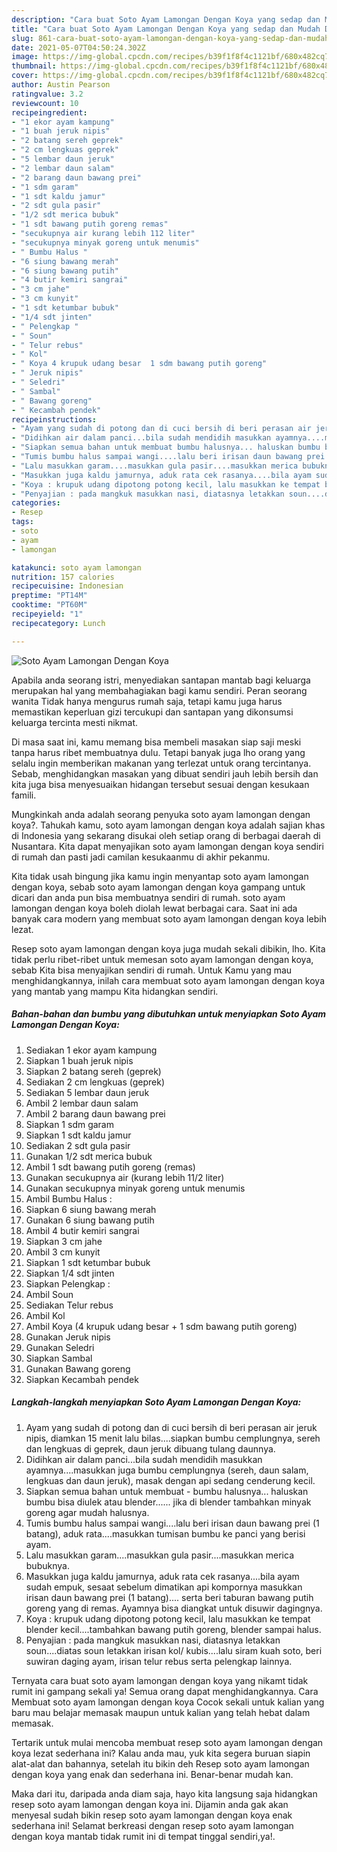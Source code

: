 ```yaml
---
description: "Cara buat Soto Ayam Lamongan Dengan Koya yang sedap dan Mudah Dibuat"
title: "Cara buat Soto Ayam Lamongan Dengan Koya yang sedap dan Mudah Dibuat"
slug: 861-cara-buat-soto-ayam-lamongan-dengan-koya-yang-sedap-dan-mudah-dibuat
date: 2021-05-07T04:50:24.302Z
image: https://img-global.cpcdn.com/recipes/b39f1f8f4c1121bf/680x482cq70/soto-ayam-lamongan-dengan-koya-foto-resep-utama.jpg
thumbnail: https://img-global.cpcdn.com/recipes/b39f1f8f4c1121bf/680x482cq70/soto-ayam-lamongan-dengan-koya-foto-resep-utama.jpg
cover: https://img-global.cpcdn.com/recipes/b39f1f8f4c1121bf/680x482cq70/soto-ayam-lamongan-dengan-koya-foto-resep-utama.jpg
author: Austin Pearson
ratingvalue: 3.2
reviewcount: 10
recipeingredient:
- "1 ekor ayam kampung"
- "1 buah jeruk nipis"
- "2 batang sereh geprek"
- "2 cm lengkuas geprek"
- "5 lembar daun jeruk"
- "2 lembar daun salam"
- "2 barang daun bawang prei"
- "1 sdm garam"
- "1 sdt kaldu jamur"
- "2 sdt gula pasir"
- "1/2 sdt merica bubuk"
- "1 sdt bawang putih goreng remas"
- "secukupnya air kurang lebih 112 liter"
- "secukupnya minyak goreng untuk menumis"
- " Bumbu Halus "
- "6 siung bawang merah"
- "6 siung bawang putih"
- "4 butir kemiri sangrai"
- "3 cm jahe"
- "3 cm kunyit"
- "1 sdt ketumbar bubuk"
- "1/4 sdt jinten"
- " Pelengkap "
- " Soun"
- " Telur rebus"
- " Kol"
- " Koya 4 krupuk udang besar  1 sdm bawang putih goreng"
- " Jeruk nipis"
- " Seledri"
- " Sambal"
- " Bawang goreng"
- " Kecambah pendek"
recipeinstructions:
- "Ayam yang sudah di potong dan di cuci bersih di beri perasan air jeruk nipis, diamkan 15 menit lalu bilas....siapkan bumbu cemplungnya, sereh dan lengkuas di geprek, daun jeruk dibuang tulang daunnya."
- "Didihkan air dalam panci...bila sudah mendidih masukkan ayamnya....masukkan juga bumbu cemplungnya (sereh, daun salam, lengkuas dan daun jeruk), masak dengan api sedang cenderung kecil."
- "Siapkan semua bahan untuk membuat bumbu halusnya... haluskan bumbu bisa diulek atau blender...... jika di blender tambahkan minyak goreng agar mudah halusnya."
- "Tumis bumbu halus sampai wangi....lalu beri irisan daun bawang prei (1 batang), aduk rata....masukkan tumisan bumbu ke panci yang berisi ayam."
- "Lalu masukkan garam....masukkan gula pasir....masukkan merica bubuknya."
- "Masukkan juga kaldu jamurnya, aduk rata cek rasanya....bila ayam sudah empuk, sesaat sebelum dimatikan api kompornya masukkan irisan daun bawang prei (1 batang).... serta beri taburan bawang putih goreng yang di remas. Ayamnya bisa diangkat untuk disuwir dagingnya."
- "Koya : krupuk udang dipotong potong kecil, lalu masukkan ke tempat blender kecil....tambahkan bawang putih goreng, blender sampai halus."
- "Penyajian : pada mangkuk masukkan nasi, diatasnya letakkan soun....diatas soun letakkan irisan kol/ kubis....lalu siram kuah soto, beri suwiran daging ayam, irisan telur rebus serta pelengkap lainnya."
categories:
- Resep
tags:
- soto
- ayam
- lamongan

katakunci: soto ayam lamongan 
nutrition: 157 calories
recipecuisine: Indonesian
preptime: "PT14M"
cooktime: "PT60M"
recipeyield: "1"
recipecategory: Lunch

---
```



![Soto Ayam Lamongan Dengan Koya](https://img-global.cpcdn.com/recipes/b39f1f8f4c1121bf/680x482cq70/soto-ayam-lamongan-dengan-koya-foto-resep-utama.jpg)

Apabila anda seorang istri, menyediakan santapan mantab bagi keluarga merupakan hal yang membahagiakan bagi kamu sendiri. Peran seorang  wanita Tidak hanya mengurus rumah saja, tetapi kamu juga harus memastikan keperluan gizi tercukupi dan santapan yang dikonsumsi keluarga tercinta mesti nikmat.

Di masa  saat ini, kamu memang bisa membeli masakan siap saji meski tanpa harus ribet membuatnya dulu. Tetapi banyak juga lho orang yang selalu ingin memberikan makanan yang terlezat untuk orang tercintanya. Sebab, menghidangkan masakan yang dibuat sendiri jauh lebih bersih dan kita juga bisa menyesuaikan hidangan tersebut sesuai dengan kesukaan famili. 



Mungkinkah anda adalah seorang penyuka soto ayam lamongan dengan koya?. Tahukah kamu, soto ayam lamongan dengan koya adalah sajian khas di Indonesia yang sekarang disukai oleh setiap orang di berbagai daerah di Nusantara. Kita dapat menyajikan soto ayam lamongan dengan koya sendiri di rumah dan pasti jadi camilan kesukaanmu di akhir pekanmu.

Kita tidak usah bingung jika kamu ingin menyantap soto ayam lamongan dengan koya, sebab soto ayam lamongan dengan koya gampang untuk dicari dan anda pun bisa membuatnya sendiri di rumah. soto ayam lamongan dengan koya boleh diolah lewat berbagai cara. Saat ini ada banyak cara modern yang membuat soto ayam lamongan dengan koya lebih lezat.

Resep soto ayam lamongan dengan koya juga mudah sekali dibikin, lho. Kita tidak perlu ribet-ribet untuk memesan soto ayam lamongan dengan koya, sebab Kita bisa menyajikan sendiri di rumah. Untuk Kamu yang mau menghidangkannya, inilah cara membuat soto ayam lamongan dengan koya yang mantab yang mampu Kita hidangkan sendiri.

<!--inarticleads1-->

##### Bahan-bahan dan bumbu yang dibutuhkan untuk menyiapkan Soto Ayam Lamongan Dengan Koya:

1. Sediakan 1 ekor ayam kampung
1. Siapkan 1 buah jeruk nipis
1. Siapkan 2 batang sereh (geprek)
1. Sediakan 2 cm lengkuas (geprek)
1. Sediakan 5 lembar daun jeruk
1. Ambil 2 lembar daun salam
1. Ambil 2 barang daun bawang prei
1. Siapkan 1 sdm garam
1. Siapkan 1 sdt kaldu jamur
1. Sediakan 2 sdt gula pasir
1. Gunakan 1/2 sdt merica bubuk
1. Ambil 1 sdt bawang putih goreng (remas)
1. Gunakan secukupnya air (kurang lebih 11/2 liter)
1. Gunakan secukupnya minyak goreng untuk menumis
1. Ambil  Bumbu Halus :
1. Siapkan 6 siung bawang merah
1. Gunakan 6 siung bawang putih
1. Ambil 4 butir kemiri sangrai
1. Siapkan 3 cm jahe
1. Ambil 3 cm kunyit
1. Siapkan 1 sdt ketumbar bubuk
1. Siapkan 1/4 sdt jinten
1. Siapkan  Pelengkap :
1. Ambil  Soun
1. Sediakan  Telur rebus
1. Ambil  Kol
1. Ambil  Koya (4 krupuk udang besar + 1 sdm bawang putih goreng)
1. Gunakan  Jeruk nipis
1. Gunakan  Seledri
1. Siapkan  Sambal
1. Gunakan  Bawang goreng
1. Siapkan  Kecambah pendek




<!--inarticleads2-->

##### Langkah-langkah menyiapkan Soto Ayam Lamongan Dengan Koya:

1. Ayam yang sudah di potong dan di cuci bersih di beri perasan air jeruk nipis, diamkan 15 menit lalu bilas....siapkan bumbu cemplungnya, sereh dan lengkuas di geprek, daun jeruk dibuang tulang daunnya.
1. Didihkan air dalam panci...bila sudah mendidih masukkan ayamnya....masukkan juga bumbu cemplungnya (sereh, daun salam, lengkuas dan daun jeruk), masak dengan api sedang cenderung kecil.
1. Siapkan semua bahan untuk membuat - bumbu halusnya... haluskan bumbu bisa diulek atau blender...... jika di blender tambahkan minyak goreng agar mudah halusnya.
1. Tumis bumbu halus sampai wangi....lalu beri irisan daun bawang prei (1 batang), aduk rata....masukkan tumisan bumbu ke panci yang berisi ayam.
1. Lalu masukkan garam....masukkan gula pasir....masukkan merica bubuknya.
1. Masukkan juga kaldu jamurnya, aduk rata cek rasanya....bila ayam sudah empuk, sesaat sebelum dimatikan api kompornya masukkan irisan daun bawang prei (1 batang).... serta beri taburan bawang putih goreng yang di remas. Ayamnya bisa diangkat untuk disuwir dagingnya.
1. Koya : krupuk udang dipotong potong kecil, lalu masukkan ke tempat blender kecil....tambahkan bawang putih goreng, blender sampai halus.
1. Penyajian : pada mangkuk masukkan nasi, diatasnya letakkan soun....diatas soun letakkan irisan kol/ kubis....lalu siram kuah soto, beri suwiran daging ayam, irisan telur rebus serta pelengkap lainnya.




Ternyata cara buat soto ayam lamongan dengan koya yang nikamt tidak rumit ini gampang sekali ya! Semua orang dapat menghidangkannya. Cara Membuat soto ayam lamongan dengan koya Cocok sekali untuk kalian yang baru mau belajar memasak maupun untuk kalian yang telah hebat dalam memasak.

Tertarik untuk mulai mencoba membuat resep soto ayam lamongan dengan koya lezat sederhana ini? Kalau anda mau, yuk kita segera buruan siapin alat-alat dan bahannya, setelah itu bikin deh Resep soto ayam lamongan dengan koya yang enak dan sederhana ini. Benar-benar mudah kan. 

Maka dari itu, daripada anda diam saja, hayo kita langsung saja hidangkan resep soto ayam lamongan dengan koya ini. Dijamin anda gak akan menyesal sudah bikin resep soto ayam lamongan dengan koya enak sederhana ini! Selamat berkreasi dengan resep soto ayam lamongan dengan koya mantab tidak rumit ini di tempat tinggal sendiri,ya!.

